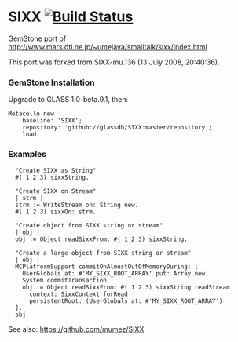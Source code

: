 SIXX [![Build Status](https://travis-ci.org/glassdb/SIXX.png?branch=master)](https://travis-ci.org/glassdb/SIXX)
====

GemStone port of http://www.mars.dti.ne.jp/~umejava/smalltalk/sixx/index.html

This port was forked from SIXX-mu.136 (13 July 2008, 20:40:36).


###  GemStone Installation

Upgrade to GLASS 1.0-beta.9.1, then:

```Smalltalk
Metacello new
    baseline: 'SIXX';
    repository: 'github://glassdb/SIXX:master/repository';
    load.
```

### Examples

```Smalltalk
  "Create SIXX as String"
  #( 1 2 3) sixxString.

  "Create SIXX on Stream"
  | strm |
  strm := WriteStream on: String new.
  #( 1 2 3) sixxOn: strm.

  "Create object from SIXX string or stream"
  | obj |
  obj := Object readSixxFrom: #( 1 2 3) sixxString.

  "Create a large object from SIXX string or stream"
  | obj |
  MCPlatformSupport commitOnAlmostOutOfMemoryDuring: [
    UserGlobals at: #'MY_SIXX_ROOT_ARRAY' put: Array new.
    System commitTransaction.
    obj := Object readSixxFrom: #( 1 2 3) sixxString readStream
      context: SixxContext forRead
      persistentRoot: (UserGlobals at: #'MY_SIXX_ROOT_ARRAY')
  ].
  obj
```
See also: https://github.com/mumez/SIXX

